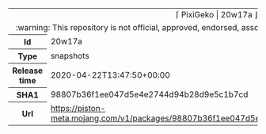 <html><table>
<tr><td colspan="2" align="center"><img width="0" height="0"><br/>⌈ PixiGeko | 20w17a ⌋<br/><img width="0" height="0"></td></tr>
<tr><td colspan="2" align="center"><img width="0" height="0"><br/>
:warning: This repository is not official, approved, endorsed, associated or connected with Mojang :warning:
<br/><img width="0" height="0"></td></tr>
<tr><th>Id</th><td>20w17a</td></tr>
<tr><th>Type</th><td>snapshots</td></tr>
<tr><th>Release time</th><td>2020-04-22T13:47:50+00:00</td></tr>
<tr><th>SHA1</th><td>98807b36f1ee047d5e4e2744d94b28d9e5c1b7cd</td></tr>
<tr><th>Url</th><td><a href="https://piston-meta.mojang.com/v1/packages/98807b36f1ee047d5e4e2744d94b28d9e5c1b7cd/20w17a.json">https://piston-meta.mojang.com/v1/packages/98807b36f1ee047d5e4e2744d94b28d9e5c1b7cd/20w17a.json</a></td></tr>